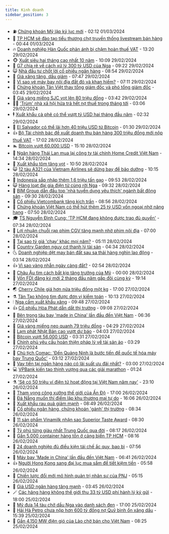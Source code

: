 ```yaml
---
title: Kinh doanh
sidebar_position: 3
---
```


<!-- vnexpress-kinh-doanh:START -->
- ⛽️ [Chứng khoán Mỹ lập kỷ lục mới](https://vnexpress.net/chung-khoan-my-lap-ky-luc-moi-4716942.html) - 02:12 01/03/2024
- 🐲 [TP HCM sẽ đào tạo tiểu thương chợ truyền thống livestream bán hàng](https://vnexpress.net/tp-hcm-se-dao-tao-tieu-thuong-cho-truyen-thong-livestream-ban-hang-4716843.html) - 00:44 01/03/2024
- 🔥 [Doanh nghiệp Hàn Quốc phản ánh bị chậm hoàn thuế VAT](https://vnexpress.net/doanh-nghiep-fdi-han-quoc-4716854.html) - 13:20 29/02/2024
- 🐵 [Xuất siêu hai tháng cao nhất 10 năm](https://vnexpress.net/xuat-sieu-hai-thang-cao-nhat-10-nam-4716767.html) - 10:09 29/02/2024
- 🦅 [G7 chia rẽ về cách xử lý 300 tỷ USD của Nga](https://vnexpress.net/g7-chia-re-ve-cach-xu-ly-300-ty-usd-cua-nga-4716654.html) - 09:22 29/02/2024
- 😺 [Nhà đầu tư chốt lời cổ phiếu ngân hàng](https://vnexpress.net/nha-dau-tu-chot-loi-co-phieu-ngan-hang-4716768.html) - 08:54 29/02/2024
- 🤩 [Giá xăng tăng, dầu giảm](https://vnexpress.net/gia-xang-moi-nhat-hom-nay-29-2-4716724.html) - 07:47 29/02/2024
- 🌮 [Vì sao vé máy bay nội địa đắt đỏ và khan hiếm?](https://vnexpress.net/vi-sao-ve-may-bay-noi-dia-dat-do-va-khan-hiem-4716599.html) - 07:11 29/02/2024
- 🧰 [Chứng khoán Tân Việt thay tổng giám đốc và phó tổng giám đốc](https://vnexpress.net/chung-khoan-tan-viet-thay-tong-giam-doc-va-pho-tong-giam-doc-4716604.html) - 03:45 29/02/2024
- 🤔 [Giá vàng miếng SJC vọt lên 80 triệu đồng](https://vnexpress.net/gia-vang-mieng-bien-dong-manh-292-4716611.html) - 03:42 29/02/2024
- 🧑‍💻 [&#39;Trùm&#39; nhà xã hội hứa trả hết nợ thuế trong tháng tới](https://vnexpress.net/trum-nha-xa-hoi-hua-tra-het-no-thue-trong-thang-toi-4716581.html) - 03:06 29/02/2024
- 🕴 [Xuất khẩu cà phê có thể vượt tỷ USD hai tháng đầu năm](https://vnexpress.net/xuat-khau-ca-phe-co-the-vuot-ty-usd-hai-thang-dau-nam-4716535.html) - 02:32 29/02/2024
- 🦩 [El Salvador có thể lãi hơn 40 triệu USD từ Bitcoin](https://vnexpress.net/el-salvador-co-the-lai-hon-40-trieu-usd-tu-bitcoin-4716526.html) - 01:30 29/02/2024
- 👍 [Bộ Tài chính bác đề xuất doanh thu bán hàng 300 triệu đồng mới nộp thuế VAT](https://vnexpress.net/bo-tai-chinh-bac-de-xuat-doanh-thu-ban-hang-300-trieu-dong-moi-nop-thue-vat-4716481.html) - 17:02 28/02/2024
- 🏊 [Bitcoin vượt 60.000 USD](https://vnexpress.net/bitcoin-vuot-60-000-usd-4716468.html) - 15:10 28/02/2024
- 🤡 [Ngân hàng Thái Lan mua lại công ty tài chính Home Credit Việt Nam](https://vnexpress.net/ngan-hang-thai-lan-mua-lai-cong-ty-tai-chinh-home-credit-viet-nam-4716455.html) - 14:34 28/02/2024
- 👀 [Xuất khẩu tôm tăng vọt](https://vnexpress.net/xuat-khau-tom-tang-vot-4716236.html) - 10:50 28/02/2024
- 😺 [12 tàu A321 của Vietnam Airlines sẽ dừng bay để bảo dưỡng](https://vnexpress.net/12-tau-a321-cua-vietnam-airlines-se-dung-bay-de-bao-duong-4716357.html) - 10:15 28/02/2024
- 🦣 [Indonesia sắp nhập thêm 1,6 triệu tấn gạo](https://vnexpress.net/indonesia-sap-nhap-them-1-6-trieu-tan-gao-4716358.html) - 09:53 28/02/2024
- 😺 [Hàng loạt đại gia điện tử cùng rời Nga](https://vnexpress.net/hang-loat-dai-gia-dien-tu-cung-roi-nga-4716367.html) - 09:32 28/02/2024
- 💼 [BIM Group dẫn đầu top &#39;nhà tuyển dụng yêu thích&#39; ngành bất động sản](https://vnexpress.net/bim-group-dan-dau-top-nha-tuyen-dung-yeu-thich-nganh-bat-dong-san-4715670.html) - 09:30 28/02/2024
- 🤗 [Cổ phiếu Vietcombank tăng kịch trần](https://vnexpress.net/co-phieu-vietcombank-tang-kich-tran-4716373.html) - 08:56 28/02/2024
- 👀 [Chứng khoán Việt Nam có thể hút thêm 25 tỷ USD vốn ngoại nhờ nâng hạng](https://vnexpress.net/chung-khoan-viet-nam-co-the-hut-them-25-ty-usd-von-ngoai-nho-nang-hang-4716292.html) - 07:50 28/02/2024
- 🎓 [TS Nguyễn Đình Cung: &#39;TP HCM đang không được trao đủ quyền&#39;](https://vnexpress.net/ts-nguyen-dinh-cung-tp-hcm-dang-khong-duoc-trao-du-quyen-4716324.html) - 07:34 28/02/2024
- 🗽 [Lợi nhuận chuỗi rạp phim CGV tăng mạnh nhờ phim nội địa](https://vnexpress.net/loi-nhuan-chuoi-rap-phim-cgv-tang-manh-nho-phim-noi-dia-4716052.html) - 07:00 28/02/2024
- 🚀 [Tại sao tỷ giá &#39;chạy&#39; khác mọi năm?](https://vnexpress.net/tai-sao-ty-gia-chay-khac-moi-nam-4716225.html) - 05:11 28/02/2024
- 🤗 [Country Garden nguy cơ thanh lý tài sản](https://vnexpress.net/country-garden-nguy-co-thanh-ly-tai-san-4716181.html) - 04:34 28/02/2024
- 🌜 [Doanh nghiệp dệt may bán đất sau sa thải hàng nghìn lao động](https://vnexpress.net/doanh-nghiep-det-may-ban-dat-sau-sa-thai-hang-nghin-lao-dong-4716157.html) - 03:14 28/02/2024
- 👍 [Vì sao vàng nhẫn ngày càng đắt?](https://vnexpress.net/vi-sao-vang-nhan-ngay-cang-dat-4714958.html) - 02:54 28/02/2024
- 🤖 [Châu Âu tìm cách bắt kịp tăng trưởng của Mỹ](https://vnexpress.net/chau-au-tim-cach-bat-kip-tang-truong-cua-my-4715812.html) - 00:00 28/02/2024
- 🫣 [Vốn FDI đăng ký mới 2 tháng đầu năm gấp đôi cùng kỳ](https://vnexpress.net/von-fdi-dang-ky-moi-2-thang-dau-nam-gap-doi-cung-ky-4716055.html) - 19:14 27/02/2024
- 🌏 [Cherry Chile giá hơn nửa triệu đồng một kg](https://vnexpress.net/cherry-chile-gia-hon-nua-trieu-dong-mot-kg-4715852.html) - 17:00 27/02/2024
- ⚗️ [Tân Tạo không tìm được đơn vị kiểm toán](https://vnexpress.net/tan-tao-khong-tim-duoc-don-vi-kiem-toan-4715894.html) - 10:13 27/02/2024
- 🕯 [Nga cấm xuất khẩu xăng](https://vnexpress.net/nga-cam-xuat-khau-xang-4715949.html) - 09:48 27/02/2024
- 👍 [Cổ phiếu Hòa Phát dẫn dắt thị trường](https://vnexpress.net/co-phieu-hoa-phat-dan-dat-thi-truong-4715939.html) - 09:08 27/02/2024
- 🤠 [Bên trong tàu bay &#39;made in China&#39; lần đầu đến Việt Nam](https://vnexpress.net/ben-trong-tau-bay-made-in-china-lan-dau-den-viet-nam-4715836.html) - 06:36 27/02/2024
- 🌊 [Giá vàng miếng neo quanh 79 triệu đồng](https://vnexpress.net/gia-vang-mieng-len-79-5-trieu-dong-4715766.html) - 04:29 27/02/2024
- 🌈 [Lạm phát Nhật Bản cao vượt dự báo](https://vnexpress.net/lam-phat-nhat-ban-cao-vuot-du-bao-4715715.html) - 04:03 27/02/2024
- 🥳 [Bitcoin vượt 56.000 USD](https://vnexpress.net/bitcoin-vuot-56-000-usd-4715743.html) - 03:31 27/02/2024
- 🐻 [Chính phủ yêu cầu hoàn thiện pháp lý về tài sản ảo](https://vnexpress.net/chinh-phu-yeu-cau-hoan-thien-phap-ly-ve-tai-san-ao-4715713.html) - 03:29 27/02/2024
- 💫 [Chủ tịch Comac: &#39;Đến Quảng Ninh là bước tiến để quốc tế hóa máy bay Trung Quốc&#39;](https://vnexpress.net/chu-tich-comac-den-quang-ninh-la-buoc-tien-de-quoc-te-hoa-may-bay-trung-quoc-4715718.html) - 03:12 27/02/2024
- 🤩 [Vay tiền tại ngân hàng nào có lãi suất ưu đãi nhất?](https://vnexpress.net/vay-tien-tai-ngan-hang-nao-co-lai-suat-uu-dai-nhat-4712600.html) - 03:00 27/02/2024
- 💻 [VPBank kiến tạo thịnh vượng qua các giải marathon](https://vnexpress.net/vpbank-kien-tao-thinh-vuong-qua-cac-giai-marathon-4715613.html) - 01:24 27/02/2024
- ⚗️ [&#39;Sẽ có 50 triệu ví điện tử hoạt động tại Việt Nam năm nay&#39;](https://vnexpress.net/se-co-50-trieu-vi-dien-tu-hoat-dong-tai-viet-nam-nam-nay-4715563.html) - 23:10 26/02/2024
- 🌈 [Tham vọng công xưởng thế giới của Ấn Độ](https://vnexpress.net/tham-vong-cong-xuong-the-gioi-cua-an-do-4715469.html) - 17:00 26/02/2024
- 🌝 [Đà Nẵng muốn thí điểm lập khu thương mại tự do](https://vnexpress.net/da-nang-muon-thi-diem-lap-khu-thuong-mai-tu-do-4715607.html) - 16:06 26/02/2024
- 🥸 [Xuất khẩu rau quả giảm mạnh](https://vnexpress.net/xuat-khau-rau-qua-giam-manh-4715475.html) - 08:49 26/02/2024
- 🦆 [Cổ phiếu ngân hàng, chứng khoán &#39;gánh&#39; thị trường](https://vnexpress.net/co-phieu-ngan-hang-chung-khoan-ganh-thi-truong-4715505.html) - 08:34 26/02/2024
- 🌋 [11 sản phẩm Vinamilk nhận sao Superior Taste Award](https://vnexpress.net/11-san-pham-vinamilk-nhan-sao-superior-taste-award-4713439.html) - 08:30 26/02/2024
- 🦍 [Tỷ phú từng giàu nhất Trung Quốc qua đời](https://vnexpress.net/ty-phu-tung-giau-nhat-trung-quoc-qua-doi-4715441.html) - 08:17 26/02/2024
- 🤔 [Gần 5.000 container hàng tồn ở cảng biển TP HCM](https://vnexpress.net/gan-5-000-container-hang-ton-o-cang-bien-tp-hcm-4715433.html) - 08:16 26/02/2024
- 🧰 [24 doanh nghiệp đủ điều kiện tái chế ắc quy, bao bì](https://vnexpress.net/24-doanh-nghiep-du-dieu-kien-tai-che-ac-quy-bao-bi-4715345.html) - 07:56 26/02/2024
- 🌝 [Máy bay &#39;Made in China&#39; lần đầu đến Việt Nam](https://vnexpress.net/may-bay-made-in-china-lan-dau-den-viet-nam-4715376.html) - 06:41 26/02/2024
- 👍 [Người Hong Kong sang đại lục mua sắm để tiết kiệm tiền](https://vnexpress.net/nguoi-hong-kong-sang-dai-luc-mua-sam-de-tiet-kiem-tien-4715412.html) - 05:58 26/02/2024
- 🗽 [Chiến lược đổi mới mô hình quản trị nhân sự của PNJ](https://vnexpress.net/chien-luoc-doi-moi-mo-hinh-quan-tri-nhan-su-cua-pnj-4715422.html) - 05:15 26/02/2024
- 🐎 [Giá USD ngân hàng tăng mạnh](https://vnexpress.net/gia-usd-ngan-hang-tang-manh-4715381.html) - 03:45 26/02/2024
- 🪄 [Các hãng hàng không thế giới thu 33 tỷ USD phí hành lý ký gửi](https://vnexpress.net/cac-hang-hang-khong-the-gioi-thu-33-ty-usd-phi-hanh-ly-ky-gui-4715176.html) - 18:00 25/02/2024
- 🎊 [Mỹ đưa 14 tàu chở dầu Nga vào danh sách đen](https://vnexpress.net/my-dua-14-tau-cho-dau-nga-vao-danh-sach-den-4715114.html) - 17:00 25/02/2024
- 🗽 [Hải Hà Petro chưa nộp hơn 600 tỷ đồng nợ Quỹ bình ổn xăng dầu](https://vnexpress.net/hai-ha-petro-chua-nop-hon-600-ty-dong-no-quy-binh-on-xang-dau-4715217.html) - 15:39 25/02/2024
- 🦩 [Gần 4.150 MW điện gió của Lào chờ bán cho Việt Nam](https://vnexpress.net/gan-4-150-mw-dien-gio-cua-lao-cho-ban-cho-viet-nam-4715137.html) - 08:25 25/02/2024<!-- vnexpress-kinh-doanh:END -->
